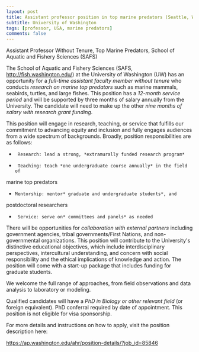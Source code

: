 ```yaml
---
layout: post
title: Assistant professor position in top marine predators (Seattle, Washington)
subtitle: University of Washington
tags: [professor, USA, marine predators]
comments: false
---
```


Assistant Professor Without Tenure, Top Marine Predators, School of Aquatic
and Fishery Sciences (SAFS)


The School of Aquatic and Fishery Sciences (SAFS, http://fish.washington.edu/) at the University of Washington (UW) has an
opportunity for a *full-time assistant faculty member without tenure* who
conducts *research on marine top predators* such as marine mammals,
seabirds, turtles, and large fishes. This position has a *12-month service
period* and will be supported by three months of salary annually from the
University. The candidate will need to make up the other *nine months of
salary with research grant funding*.


This position will engage in research, teaching, or service that fulfills
our commitment to advancing equity and inclusion and fully engages
audiences from a wide spectrum of backgrounds. Broadly, position
responsibilities are as follows:

-      Research: lead a strong, *extramurally funded research program*

-      Teaching: teach *one undergraduate course annually* in the field of
marine top predators

-     Mentorship: mentor* graduate and undergraduate students*, and
postdoctoral researchers

-      Service: serve on* committees and panels* as needed



There will be opportunities for *collaboration with external partners*
including government agencies, tribal governments/First Nations, and
non-governmental organizations. This position will contribute to the
University's distinctive educational objectives, which include
interdisciplinary perspectives, intercultural understanding, and concern
with social responsibility and the ethical implications of knowledge and
action. The position will come with a start-up package that includes
funding for graduate students.



We welcome the full range of approaches, from field observations and data
analysis to laboratory or modeling.



Qualified candidates will have a *PhD in Biology or other relevant field*
(or foreign equivalent). PhD conferral required by date of appointment.
This position is not eligible for visa sponsorship.



For more details and instructions on how to apply, visit the position
description here:

https://ap.washington.edu/ahr/position-details/?job_id=85846
